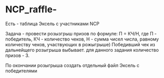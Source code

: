 # NCP_raffle-
Есть - таблица Эксель с участниками NCP

Задача - провести розызгрыш призов по формуле:
П = КЧ/Н, где П - победитель, КЧ - количество чеков, Н - сумма чисел числа, равному количеству чеков, участвующих в рожыгрыше)
Победивший чек из дальнейщего розыгрыша выбывает.
для данного задания количество призов - 3.

По окончании розыгрыша создать отдельный файл Эксель с победителями
